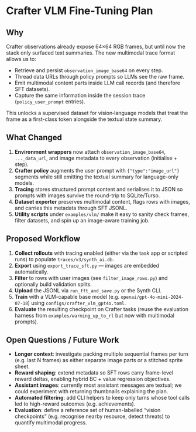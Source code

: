 # Crafter VLM Fine-Tuning Plan

## Why

Crafter observations already expose 64×64 RGB frames, but until now the stack only
surfaced text summaries. The new multimodal trace format allows us to:

- Retrieve and persist `observation_image_base64` on every step.
- Thread data URLs through policy prompts so LLMs see the raw frame.
- Emit multimodal content parts inside LLM call records (and therefore SFT datasets).
- Capture the same information inside the session trace (`policy_user_prompt` entries).

This unlocks a supervised dataset for vision‑language models that treat the frame as a
first-class token alongside the textual state summary.

## What Changed

1. **Environment wrappers** now attach `observation_image_base64`, `..._data_url`,
   and image metadata to every observation (initialise + step).
2. **Crafter policy** augments the user prompt with `{"type":"image_url"}` segments
   while still emitting the textual summary for language-only models.
3. **Tracing** stores structured prompt content and serialises it to JSON so prompts
   with images survive the round-trip to SQLite/Turso.
4. **Dataset exporter** preserves multimodal content, flags rows with images, and
   carries this metadata through SFT JSONL.
5. **Utility scripts** under `examples/vlm/` make it easy to sanity check frames,
   filter datasets, and spin up an image-aware training job.

## Proposed Workflow

1. **Collect rollouts** with tracing enabled (either via the task app or scripted
   runs) to populate `traces/v3/synth_ai.db`.
2. **Export** using `export_trace_sft.py` — images are embedded automatically.
3. **Filter** to rows with user images (see `filter_image_rows.py`) and optionally
   build validation splits.
4. **Upload** the JSONL via `run_fft_and_save.py` or the Synth CLI.
5. **Train** with a VLM-capable base model (e.g. `openai/gpt-4o-mini-2024-07-18`)
   using `configs/crafter_vlm_gpt4o.toml`.
6. **Evaluate** the resulting checkpoint on Crafter tasks (reuse the evaluation
   harness from `examples/warming_up_to_rl` but now with multimodal prompts).

## Open Questions / Future Work

- **Longer context**: investigate packing multiple sequential frames per turn
  (e.g. last N frames) as either separate image parts or a stitched sprite sheet.
- **Reward shaping**: extend metadata so SFT rows carry frame-level reward deltas,
  enabling hybrid BC + value regression objectives.
- **Assistant images**: currently most assistant messages are textual; we could
  experiment with returning thumbnails explaining the plan.
- **Automated filtering**: add CLI helpers to keep only turns whose tool calls led
  to high-reward outcomes (e.g. achievements).
- **Evaluation**: define a reference set of human-labelled “vision checkpoints”
  (e.g. recognise nearby resource, detect threats) to quantify multimodal progress.

